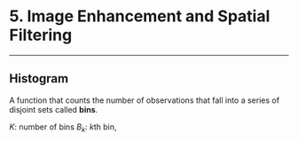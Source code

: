 # 5. Image Enhancement and Spatial Filtering
---

## Histogram
A function that counts the number of observations that fall into a series of disjoint sets called **bins**.

$K$: number of bins
$B_{k}$: $k$th bin, 
